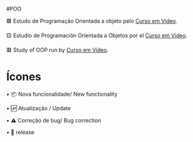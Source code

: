 #POO

🟩 Estudo de Programação Orientada a objeto pelo [Curso em Vídeo](https://www.cursoemvideo.com).

🟨 Estudio de Programación Orientada a Objetos por el [Curso em Vídeo](https://www.cursoemvideo.com).

🟥 Study of OOP run  by [Curso em Vídeo](https://www.cursoemvideo.com).


# Ícones

•	📦 Nova funcionalidade/ New functionality

•	🆙 Atualização / Update

•	⚠️ Correção de bug/ Bug correction

•	🏁 release
